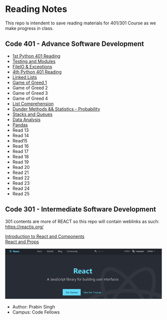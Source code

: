 # Reading Notes

This repo is intendent to save reading materials for 401/301 Course as we make progress in class.


## Code 401 - Advance Software Development

- [1st Python 401 Reading](https://github.com/prabin544/reading-notes/blob/main/class401/class01.md)
- [Testing and Modules](https://github.com/prabin544/reading-notes/blob/main/class401/class02.md)
- [FileIO & Exceptions](https://github.com/prabin544/reading-notes/blob/main/class401/class03.md)
- [4th Python 401 Reading](https://github.com/prabin544/reading-notes/blob/main/class401/class04.md)
- [Linked Lists](https://github.com/prabin544/reading-notes/blob/main/class401/class05.md)
- [Game of Greed 1](https://github.com/prabin544/reading-notes/blob/main/class401/class06.md)
- Game of Greed 2
- Game of Greed 3
- Game of Greed 4
- [List Comprehension](https://github.com/prabin544/reading-notes/blob/main/class401/class08.md)
- [Dunder Methods && Statistics - Probability](https://github.com/prabin544/reading-notes/blob/main/class401/class09.md)
- [Stacks and Queues](https://github.com/prabin544/reading-notes/blob/main/class401/class10.md)
- [Data Analysis](https://github.com/prabin544/reading-notes/blob/main/class401/class11.md)
- [Pandas](https://github.com/prabin544/reading-notes/blob/main/class401/class12.md)
- Read 13
- Read 14
- Read15
- Read 16
- Read 17
- Read 18
- Read 19
- Read 20
- Read 21
- Read 22
- Read 23
- Read 24
- Read 25


## Code 301 - Intermediate Software Development

301 contents are more of REACT so this repo will contain weblinks as such:  
https://reactjs.org/  

[Introduction to React and Components](class01.md)  
[React and Props](class02.md)  

![Alt text](/assests/react.PNG?raw=true "react")

- Author: Prabin Singh
- Campus: Code Fellows


